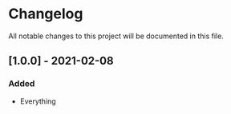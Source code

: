# Changelog

All notable changes to this project will be documented in this file.

## [1.0.0] - 2021-02-08

### Added

- Everything